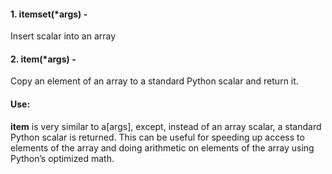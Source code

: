 #### 1. itemset(*args) -
Insert scalar into an array

#### 2. item(*args) -
Copy an element of an array to a standard Python scalar and return it.

#### Use:
**item**  is very similar to a[args], except, instead of an array scalar, a standard Python scalar is returned.
This can be useful for speeding up access to elements of the array and doing arithmetic on elements of the array using Python’s optimized math.


